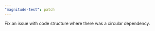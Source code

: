 ```yaml
---
"magnitude-test": patch
---
```


Fix an issue with code structure where there was a circular dependency.
